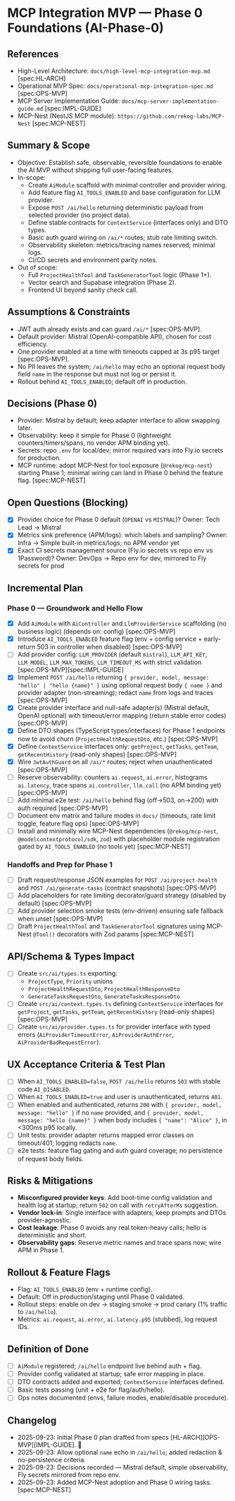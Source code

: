 # MCP Integration MVP — Phase 0 Foundations (AI-Phase-0)

## References
- High-Level Architecture: `docs/high-level-mcp-integration-mvp.md` [spec:HL-ARCH]
- Operational MVP Spec: `docs/operational-mcp-integration-spec.md` [spec:OPS-MVP]
- MCP Server Implementation Guide: `docs/mcp-server-implementation-guide.md` [spec:IMPL-GUIDE]
- MCP-Nest (NestJS MCP module): `https://github.com/rekog-labs/MCP-Nest` [spec:MCP-NEST]

## Summary & Scope
- Objective: Establish safe, observable, reversible foundations to enable the AI MVP without shipping full user-facing features.
- In-scope:
  - Create `AiModule` scaffold with minimal controller and provider wiring.
  - Add feature flag `AI_TOOLS_ENABLED` and base configuration for LLM provider.
  - Expose `POST /ai/hello` returning deterministic payload from selected provider (no project data).
  - Define stable contracts for `ContextService` (interfaces only) and DTO types.
  - Basic auth guard wiring on `/ai/*` routes; stub rate limiting switch.
  - Observability skeleton: metrics/tracing names reserved; minimal logs.
  - CI/CD secrets and environment parity notes.
- Out of scope:
  - Full `ProjectHealthTool` and `TaskGeneratorTool` logic (Phase 1+).
  - Vector search and Supabase integration (Phase 2).
  - Frontend UI beyond sanity check call.

## Assumptions & Constraints
- JWT auth already exists and can guard `/ai/*` [spec:OPS-MVP].
- Default provider: Mistral (OpenAI-compatible API), chosen for cost efficiency.
- One provider enabled at a time with timeouts capped at 3s p95 target [spec:OPS-MVP].
- No PII leaves the system; `/ai/hello` may echo an optional request body field `name` in the response but must not log or persist it.
- Rollout behind `AI_TOOLS_ENABLED`; default off in production.

## Decisions (Phase 0)
- Provider: Mistral by default; keep adapter interface to allow swapping later.
- Observability: keep it simple for Phase 0 (lightweight counters/timers/spans, no vendor APM binding yet).
- Secrets: repo `.env` for local/dev; mirror required vars into Fly.io secrets for production.
- MCP runtime: adopt MCP-Nest for tool exposure (`@rekog/mcp-nest`) starting Phase 1; minimal wiring can land in Phase 0 behind the feature flag. [spec:MCP-NEST]

## Open Questions (Blocking)
- [x] Provider choice for Phase 0 default (`OPENAI` vs `MISTRAL`)? Owner: Tech Lead → Mistral
- [x] Metrics sink preference (APM/logs): which labels and sampling? Owner: Infra → Simple built-in metrics/logs; no APM vendor yet
- [x] Exact CI secrets management source (Fly.io secrets vs repo env vs 1Password)? Owner: DevOps → Repo env for dev, mirrored to Fly secrets for prod

## Incremental Plan

### Phase 0 — Groundwork and Hello Flow
- [x] Add `AiModule` with `AiController` and `LlmProviderService` scaffolding (no business logic) (depends on: config) [spec:OPS-MVP]
- [x] Introduce `AI_TOOLS_ENABLED` feature flag (env + config service + early-return 503 in controller when disabled) [spec:OPS-MVP]
- [ ] Add provider config: `LLM_PROVIDER` (default `mistral`), `LLM_API_KEY`, `LLM_MODEL`, `LLM_MAX_TOKENS`, `LLM_TIMEOUT_MS` with strict validation [spec:OPS-MVP][spec:IMPL-GUIDE]
- [x] Implement `POST /ai/hello` returning `{ provider, model, message: "hello" | "hello {name}" }` using optional request body `{ name }` and provider adapter (non-streaming); redact `name` from logs and traces [spec:OPS-MVP]
- [x] Create provider interface and null-safe adapter(s) (Mistral default, OpenAI optional) with timeout/error mapping (return stable error codes) [spec:OPS-MVP]
- [x] Define DTO shapes (TypeScript types/interfaces) for Phase 1 endpoints now to avoid churn (`ProjectHealthRequestDto`, etc.) [spec:OPS-MVP]
- [x] Define `ContextService` interfaces only: `getProject`, `getTasks`, `getTeam`, `getRecentHistory` (read-only shapes) [spec:OPS-MVP]
- [x] Wire `JwtAuthGuard` on all `/ai/*` routes; reject when unauthenticated [spec:OPS-MVP]
- [ ] Reserve observability: counters `ai.request`, `ai.error`, histograms `ai.latency`, trace spans `ai.controller`, `llm.call` (no APM binding yet) [spec:OPS-MVP]
- [ ] Add minimal e2e test: `/ai/hello` behind flag (off→503, on→200) with auth required [spec:OPS-MVP]
- [ ] Document env matrix and failure modes in `docs/` (timeouts, rate limit toggle, feature flag ops) [spec:OPS-MVP]
- [ ] Install and minimally wire MCP-Nest dependencies (`@rekog/mcp-nest`, `@modelcontextprotocol/sdk`, `zod`) with placeholder module registration gated by `AI_TOOLS_ENABLED` (no tools yet) [spec:MCP-NEST]

### Handoffs and Prep for Phase 1
- [ ] Draft request/response JSON examples for `POST /ai/project-health` and `POST /ai/generate-tasks` (contract snapshots) [spec:OPS-MVP]
- [ ] Add placeholders for rate limiting decorator/guard strategy (disabled by default) [spec:OPS-MVP]
- [ ] Add provider selection smoke tests (env-driven) ensuring safe fallback when unset [spec:OPS-MVP]
- [ ] Draft `ProjectHealthTool` and `TaskGeneratorTool` signatures using MCP-Nest `@Tool()` decorators with Zod params [spec:MCP-NEST]

## API/Schema & Types Impact
- [ ] Create `src/ai/types.ts` exporting:
  - `ProjectType`, `Priority` unions
  - `ProjectHealthRequestDto`, `ProjectHealthResponseDto`
  - `GenerateTasksRequestDto`, `GenerateTasksResponseDto`
- [ ] Create `src/ai/context.types.ts` defining `ContextService` interfaces for `getProject`, `getTasks`, `getTeam`, `getRecentHistory` (read-only shapes) [spec:OPS-MVP]
- [ ] Create `src/ai/provider.types.ts` for provider interface with typed errors (`AiProviderTimeoutError`, `AiProviderAuthError`, `AiProviderBadRequestError`).

## UX Acceptance Criteria & Test Plan
- [ ] When `AI_TOOLS_ENABLED=false`, `POST /ai/hello` returns `503` with stable code `AI_DISABLED`.
- [ ] When `AI_TOOLS_ENABLED=true` and user is unauthenticated, returns `401`.
- [ ] When enabled and authenticated, returns `200` with `{ provider, model, message: "hello" }` if no `name` provided, and `{ provider, model, message: "hello {name}" }` when body includes `{ "name": "Alice" }`, in <300ms p95 locally.
- [ ] Unit tests: provider adapter returns mapped error classes on timeout/401; logging redacts `name`.
- [ ] e2e tests: feature flag gating and auth guard coverage; no persistence of request body fields.

## Risks & Mitigations
- **Misconfigured provider keys**: Add boot-time config validation and health log at startup; return `502` on call with `retryAfterMs` suggestion. 
- **Vendor lock-in**: Single interface with adapters; keep prompts and DTOs provider-agnostic.
- **Cost leakage**: Phase 0 avoids any real token-heavy calls; hello is deterministic and short.
- **Observability gaps**: Reserve metric names and trace spans now; wire APM in Phase 1.

## Rollout & Feature Flags
- Flag: `AI_TOOLS_ENABLED` (env + runtime config).
- Default: Off in production/staging until Phase 0 validated.
- Rollout steps: enable on dev → staging smoke → prod canary (1% traffic to `/ai/hello`).
- Metrics: `ai.request`, `ai.error`, `ai.latency.p95` (stubbed), log request IDs.

## Definition of Done
- [ ] `AiModule` registered; `/ai/hello` endpoint live behind auth + flag.
- [ ] Provider config validated at startup; safe error mapping in place.
- [ ] DTO contracts added and exported; `ContextService` interfaces defined.
- [ ] Basic tests passing (unit + e2e for flag/auth/hello).
- [ ] Ops notes documented (envs, failure modes, enable/disable procedure).

## Changelog
- 2025-09-23: Initial Phase 0 plan drafted from specs [HL-ARCH][OPS-MVP][IMPL-GUIDE]. 🚀
- 2025-09-23: Allow optional `name` echo in `/ai/hello`; added redaction & no-persistence criteria.
- 2025-09-23: Decisions recorded — Mistral default, simple observability, Fly secrets mirrored from repo env.
- 2025-09-23: Added MCP-Nest adoption and Phase 0 wiring tasks. [spec:MCP-NEST]
